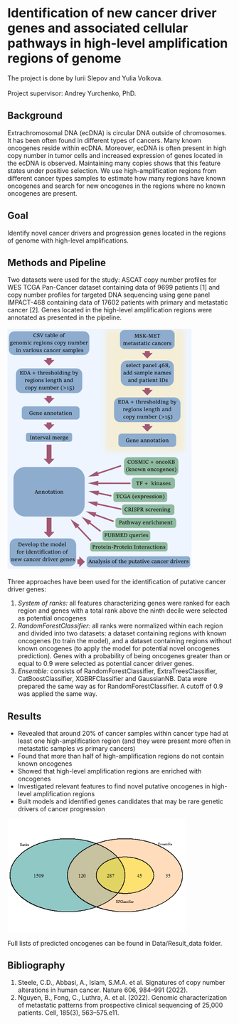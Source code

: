 # Identification of new cancer driver genes and associated cellular pathways in high-level amplification regions of genome
The project is done by Iurii Slepov and Yulia Volkova.
<br>
<br>
Project supervisor: Andrey Yurchenko, PhD.
## Background
Extrachromosomal DNA (ecDNA) is circular DNA outside of chromosomes. It has been often found in different types of cancers. Many known oncogenes reside within ecDNA. Moreover, ecDNA is often present in high copy number in tumor cells and increased expression of genes located in the ecDNA is observed. Maintaining many copies shows that this feature states under positive selection. We use high-amplification regions from different cancer types samples to estimate how many regions have known oncogenes and search for new oncogenes in the regions where no known oncogenes are present.
## Goal
Identify novel cancer drivers and progression genes located in the regions of genome with high-level amplifications.
## Methods and Pipeline
Two datasets were used for the study: ASCAT copy number profiles for WES TCGA Pan-Cancer dataset containing data of 9699 patients [1] and copy number profiles for targeted DNA sequencing using gene panel IMPACT-468 containing data of 17602 patients with primary and metastatic cancer [2]. Genes located in the high-level amplification regions were annotated as presented in the pipeline.
<br>
<br>
![Pipeline](./pipline_split_in_two_small.png)
<br>
<br>
Three approaches have been used for the identification of putative cancer driver genes:
1) *System of ranks:* all features characterizing genes were ranked for each region and genes with a total rank above the ninth decile were selected as potential oncogenes
2) *RandomForestClassifier:* all ranks were normalized within each region and divided into two datasets: a dataset containing regions with known oncogenes (to train the model), and a dataset containing regions without known oncogenes (to apply the model for potential novel oncogenes prediction). Genes with a probability of being oncogenes greater than or equal to 0.9 were selected as potential cancer driver genes. 
3) *Ensemble:* consists of RandomForestClassifier, ExtraTreesClassifier, CatBoostClassifier, XGBRFClassifier and GaussianNB. Data were prepared the same way as for RandomForestClassifier. A cutoff of 0.9 was applied the same way.
## Results
- Revealed that around 20% of cancer samples within cancer type had at least one high-amplification region (and they were present more often in metastatic samples vs primary cancers)
- Found that more than half of high-amplification regions do not contain known oncogenes
- Showed that high-level amplification regions are enriched with oncogenes
- Investigated relevant features to find novel putative oncogenes in high-level amplification regions
- Built models and identified genes candidates that may be rare genetic drivers of cancer progression

<img src="./VennDiagrammFor_3_techniques_predicted_onco.png" alt="Predictions" width="400"/>

Full lists of predicted oncogenes can be found in Data/Result_data folder.
## Bibliography
1. Steele, C.D., Abbasi, A., Islam, S.M.A. et al. Signatures of copy number alterations in human cancer. Nature 606, 984–991 (2022).
2. Nguyen, B., Fong, C., Luthra, A. et al. (2022). Genomic characterization of metastatic patterns from prospective clinical sequencing of 25,000 patients. Cell, 185(3), 563–575.e11. 
